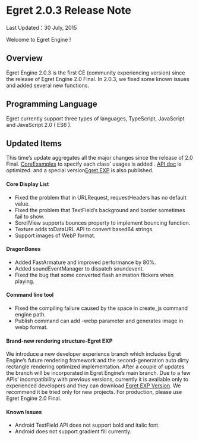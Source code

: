 Egret 2.0.3 Release Note
===============================


Last Updated：30 July, 2015

Welcome to Egret Engine !


## Overview

Egret Engine 2.0.3 is the first CE (community experiencing version) since the release of Egret Engine 2.0 Final. In 2.0.3, we fixed some known issues and added several new functions. 


## Programming Language

Egret currently support three types of languages, TypeScript, JavaScript and JavaScript 2.0 ( ES6 ).

## Updated Items

This time’s update aggregates all the major changes since the release of 2.0 Final. [CoreExamples](https://github.com/egret-labs/egret-examples) to specify each class’ usages is added .  [API doc](http://edn.egret.com/cn/index.php?g=&m=apidoc&a=index&type=9000&name=egret.globalFunction) is optimized.  and a special version[Egret EXP](#EgretEXP) is also published.


#### Core Display List

* Fixed the problem that in URLRequest, requestHeaders has no default value.
* Fixed the problem that TextField’s background and border sometimes fail to show.
* ScrollView supports bounces property to implement bouncing function. 
* Texture adds toDataURL API to convert based64 strings.
* Support images of WebP format. 

#### DragonBones
* Added FastArmature and improved performance by 80%. 
* Added soundEventManager to dispatch soundevent. 
* Fixed the bug that some converted flash animation flickers when playing.

#### Command line tool

* Fixed the compiling failure caused by the space in create_js command engine path. 
* Publish command can add -webp parameter and generates image in webp format.

<a name="EgretEXP"></a>
#### Brand-new rendering structure-Egret EXP
We introduce a new developer experience branch which includes Egret Engine’s future rendering framework and the second-generation auto dirty rectangle rendering optimized implementation. After a couple of updates the branch will be incorporated in Egret Engine’s main branch. Due to a few APIs’ incompatibility with previous versions, currently it is available only to experienced developers and they can download [Egret EXP Version](https://github.com/egret-labs/egret-core/tree/v2.4.0). We recommend it be tried only for new projects. For production, please use Egret Engine 2.0 Final.


#### Known Issues

* Android TextField API does not support bold and italic font.
* Android does not support gradient fill currently.
